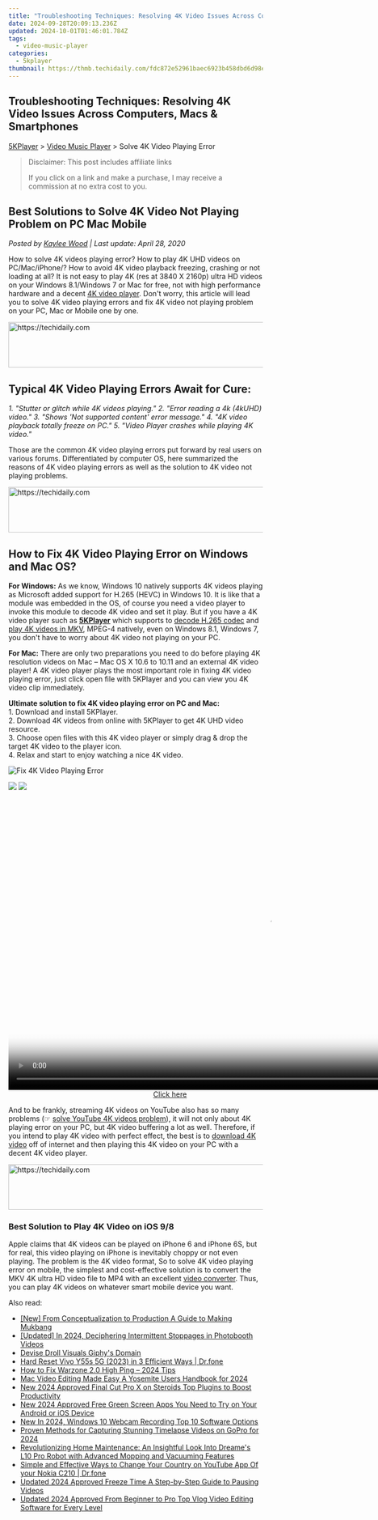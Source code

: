 ```yaml
---
title: "Troubleshooting Techniques: Resolving 4K Video Issues Across Computers, Macs & Smartphones"
date: 2024-09-28T20:09:13.236Z
updated: 2024-10-01T01:46:01.784Z
tags:
  - video-music-player
categories:
  - 5kplayer
thumbnail: https://thmb.techidaily.com/fdc872e52961baec6923b458dbd6d98e67f3ed40f9ab2afdf7e0f1b821a0cc59.jpg
---
```


## Troubleshooting Techniques: Resolving 4K Video Issues Across Computers, Macs & Smartphones

[5KPlayer](https://tools.techidaily.com/5kplayer/products/) \> [Video Music Player](https://tools.techidaily.com/5kplayer/video-music-player/) \> Solve 4K Video Playing Error

>  Disclaimer: This post includes affiliate links
>
>  If you click on a link and make a purchase, I may receive a commission at no extra cost to you.
>

## Best Solutions to Solve 4K Video Not Playing Problem on PC Mac Mobile

 _Posted by [Kaylee Wood](https://www.quora.com/profile/Amanda-Hu-21) | Last update: April 28, 2020_

How to solve 4K videos playing error? How to play 4K UHD videos on PC/Mac/iPhone/? How to avoid 4K video playback freezing, crashing or not loading at all? It is not easy to play 4K (res at 3840 X 2160p) ultra HD videos on your Windows 8.1/Windows 7 or Mac for free, not with high performance hardware and a decent [4K video player](https://tools.techidaily.com/5kplayer/video-music-player/). Don't worry, this article will lead you to solve 4K video playing errors and fix 4K video not playing problem on your PC, Mac or Mobile one by one. 

<!-- affiliate ads begin -->
<a href="https://ephamedtechinc.pxf.io/c/5597632/2136617/26400" target="_top" id="2136617">
  <img src="//a.impactradius-go.com/display-ad/26400-2136617" border="0" alt="https://techidaily.com" width="728" height="90"/>
</a>
<img height="0" width="0" src="https://ephamedtechinc.pxf.io/i/5597632/2136617/26400" style="position:absolute;visibility:hidden;" border="0" />
<!-- affiliate ads end -->

##  Typical 4K Video Playing Errors Await for Cure:

_1\. "Stutter or glitch while 4K videos playing."_ 
_2\. "Error reading a 4k (4kUHD) video."_ 
_3\. "Shows 'Not supported content' error message."_ 
_4\. "4K video playback totally freeze on PC."_ 
_5\. "Video Player crashes while playing 4K video."_ 

Those are the common 4K video playing errors put forward by real users on various forums. Differentiated by computer OS, here summarized the reasons of 4K video playing errors as well as the solution to 4K video not playing problems. 

<!-- affiliate ads begin -->
<a href="https://appsumo.8odi.net/c/5597632/2094477/7443" target="_top" id="2094477">
  <img src="//a.impactradius-go.com/display-ad/7443-2094477" border="0" alt="https://techidaily.com" width="728" height="90"/>
</a>
<img height="0" width="0" src="https://appsumo.8odi.net/i/5597632/2094477/7443" style="position:absolute;visibility:hidden;" border="0" />
<!-- affiliate ads end -->

## How to Fix 4K Video Playing Error on Windows and Mac OS?

**For Windows:** As we know, Windows 10 natively supports 4K videos playing as Microsoft added support for H.265 (HEVC) in Windows 10\. It is like that a module was embedded in the OS, of course you need a video player to invoke this module to decode 4K video and set it play. But if you have a 4K video player such as [**5KPlayer**](https://tools.techidaily.com/5kplayer/products/) which supports to [decode H.265 codec](https://tools.techidaily.com/5kplayer/video-music-player/) and [play 4K videos in MKV](https://tools.techidaily.com/5kplayer/video-music-player/), MPEG-4 natively, even on Windows 8.1, Windows 7, you don't have to worry about 4K video not playing on your PC. 

**For Mac:** There are only two preparations you need to do before playing 4K resolution videos on Mac – Mac OS X 10.6 to 10.11 and an external 4K video player! A 4K video player plays the most important role in fixing 4K video playing error, just click open file with 5KPlayer and you can view you 4K video clip immediately.

**Ultimate solution to fix 4K video playing error on PC and Mac:**   
1\. Download and install 5KPlayer.  
2\. Download 4K videos from online with 5KPlayer to get 4K UHD video resource.  
3\. Choose open files with this 4K video player or simply drag & drop the target 4K video to the player icon.  
4\. Relax and start to enjoy watching a nice 4K video.

![Fix 4K Video Playing Error](https://www.5kplayer.com/video-music-player/../youtube-download/img/play-4k.jpg)

[![](https://www.5kplayer.com/video-music-player/../button/freedownwhitewin.png)](https://tools.techidaily.com/5kplayer/products/) [![](https://www.5kplayer.com/video-music-player/../button/freedownbackmac.png)](https://tools.techidaily.com/5kplayer/products/) 

<!-- affiliate ads begin -->
<span id="1444782">
					<video width="1024" height="576" style="cursor:pointer"
           poster="//a.impactradius-go.com/display-clicktoplayimage/1444782.png"
           onclick="if(!this.playClicked){this.play();this.setAttribute('controls',true);this.playClicked=true;}">
	   <source src="//a.impactradius-go.com/display-ad/14559-1444782">
	   <img src="//a.impactradius-go.com/display-clicktoplayimage/1444782.png" style="border: none; height: 100%; width: 100%; object-fit: contain">
	</video>
	<div style="width:640px;text-align:center"><a href="javascript:window.open(decodeURIComponent('https%3A%2F%2Fpropmoneyinc.pxf.io%2Fc%2F5597632%2F1444782%2F14559'), '_blank');void(0);">Click here</a></div>
</span>
<img height="0" width="0" src="https://imp.pxf.io/i/5597632/1444782/14559" style="position:absolute;visibility:hidden;" border="0" />
<!-- affiliate ads end -->

And to be frankly, streaming 4K videos on YouTube also has so many problems (☞ [solve YouTube 4K videos problem](https://tools.techidaily.com/5kplayer/youtube-download/)), it will not only about 4K playing error on your PC, but 4K video buffering a lot as well. Therefore, if you intend to play 4K video with perfect effect, the best is to [download 4K video](https://tools.techidaily.com/5kplayer/youtube-download/) off of internet and then playing this 4K video on your PC with a decent 4K video player. 

<!-- affiliate ads begin -->
<a href="https://appsumo.8odi.net/c/5597632/2094421/7443" target="_top" id="2094421">
  <img src="//a.impactradius-go.com/display-ad/7443-2094421" border="0" alt="https://techidaily.com" width="728" height="90"/>
</a>
<img height="0" width="0" src="https://appsumo.8odi.net/i/5597632/2094421/7443" style="position:absolute;visibility:hidden;" border="0" />
<!-- affiliate ads end -->

### **Best Solution to Play 4K Video on iOS 9/8**

Apple claims that 4K videos can be played on iPhone 6 and iPhone 6S, but for real, this video playing on iPhone is inevitably choppy or not even playing. The problem is the 4K video format, So to solve 4K video playing error on mobile, the simplest and cost-effective solution is to convert the MKV 4K ultra HD video file to MP4 with an excellent [video converter](https://tools.techidaily.com/5kplayer/products/). Thus, you can play 4K videos on whatever smart mobile device you want.

<ins class="adsbygoogle"
     style="display:block"
     data-ad-format="autorelaxed"
     data-ad-client="ca-pub-7571918770474297"
     data-ad-slot="1223367746"></ins>

<ins class="adsbygoogle"
     style="display:block"
     data-ad-client="ca-pub-7571918770474297"
     data-ad-slot="8358498916"
     data-ad-format="auto"
     data-full-width-responsive="true"></ins>

<span class="atpl-alsoreadstyle">Also read:</span>
<div><ul>
<li><a href="https://youtube-help.techidaily.com/new-from-conceptualization-to-production-a-guide-to-making-mukbang/"><u>[New] From Conceptualization to Production A Guide to Making Mukbang</u></a></li>
<li><a href="https://fox-info.techidaily.com/updated-in-2024-deciphering-intermittent-stoppages-in-photobooth-videos/"><u>[Updated] In 2024, Deciphering Intermittent Stoppages in Photobooth Videos</u></a></li>
<li><a href="https://extra-resources.techidaily.com/devise-droll-visuals-giphys-domain/"><u>Devise Droll Visuals Giphy's Domain</u></a></li>
<li><a href="https://techidaily.com/hard-reset-vivo-y55s-5g-2023-in-3-efficient-ways-drfone-by-drfone-reset-android-reset-android/"><u>Hard Reset Vivo Y55s 5G (2023) in 3 Efficient Ways | Dr.fone</u></a></li>
<li><a href="https://win-solutions.techidaily.com/1723000605924-how-to-fix-warzone-20-high-ping-2024-tips/"><u>How to Fix Warzone 2.0 High Ping – 2024 Tips</u></a></li>
<li><a href="https://video-ai-editor.techidaily.com/mac-video-editing-made-easy-a-yosemite-users-handbook-for-2024/"><u>Mac Video Editing Made Easy A Yosemite Users Handbook for 2024</u></a></li>
<li><a href="https://video-ai-editor.techidaily.com/new-2024-approved-final-cut-pro-x-on-steroids-top-plugins-to-boost-productivity/"><u>New 2024 Approved Final Cut Pro X on Steroids Top Plugins to Boost Productivity</u></a></li>
<li><a href="https://video-ai-editor.techidaily.com/new-2024-approved-free-green-screen-apps-you-need-to-try-on-your-android-or-ios-device/"><u>New 2024 Approved Free Green Screen Apps You Need to Try on Your Android or iOS Device</u></a></li>
<li><a href="https://video-ai-editor.techidaily.com/new-in-2024-windows-10-webcam-recording-top-10-software-options/"><u>New In 2024, Windows 10 Webcam Recording Top 10 Software Options</u></a></li>
<li><a href="https://extra-guidance.techidaily.com/proven-methods-for-capturing-stunning-timelapse-videos-on-gopro-for-2024/"><u>Proven Methods for Capturing Stunning Timelapse Videos on GoPro for 2024</u></a></li>
<li><a href="https://buynow-reviews.techidaily.com/revolutionizing-home-maintenance-an-insightful-look-into-dreames-l10-pro-robot-with-advanced-mopping-and-vacuuming-features/"><u>Revolutionizing Home Maintenance: An Insightful Look Into Dreame's L10 Pro Robot with Advanced Mopping and Vacuuming Features</u></a></li>
<li><a href="https://location-social.techidaily.com/simple-and-effective-ways-to-change-your-country-on-youtube-app-of-your-nokia-c210-drfone-by-drfone-virtual-android/"><u>Simple and Effective Ways to Change Your Country on YouTube App Of your Nokia C210 | Dr.fone</u></a></li>
<li><a href="https://video-ai-editor.techidaily.com/updated-2024-approved-freeze-time-a-step-by-step-guide-to-pausing-videos/"><u>Updated 2024 Approved Freeze Time A Step-by-Step Guide to Pausing Videos</u></a></li>
<li><a href="https://video-ai-editor.techidaily.com/updated-2024-approved-from-beginner-to-pro-top-vlog-video-editing-software-for-every-level/"><u>Updated 2024 Approved From Beginner to Pro Top Vlog Video Editing Software for Every Level</u></a></li>
</ul></div>

